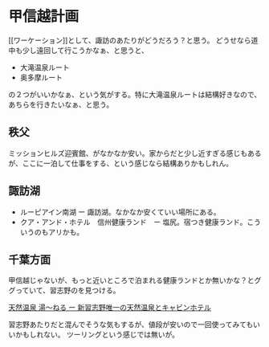 # 甲信越計画

[[ワーケーション]]として、諏訪のあたりがどうだろう？と思う。
どうせなら道中も少し遠回して行こうかなぁ、と思うと、

- 大滝温泉ルート
- 奥多摩ルート

の２つがいいかなぁ、という気がする。特に大滝温泉ルートは結構好きなので、あちらを行きたいなぁ、と思う。

## 秩父

ミッションヒルズ迎賓館、がなかなか安い。家からだと少し近すぎる感じもあるが、ここに一泊して仕事をする、という感じなら結構ありかもしれん。

## 諏訪湖

- ルーピアイン南湖 ー 諏訪湖。なかなか安くていい場所にある。
- クア・アンド・ホテル　信州健康ランド　ー 塩尻。宿つき健康ランド。こういうのもアリかも。

## 千葉方面

甲信越じゃないが、もっと近いところで泊まれる健康ランドとか無いかな？とググっていて、習志野のを見つける。

[天然温泉 湯～ねる ー 新習志野唯一の天然温泉とキャビンホテル](https://u-neru.com/)

習志野あたりだと混んでそうな気もするが、値段が安いので一回使ってみてもいいかもしれない。
ツーリングという感じでは無いが。